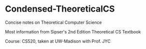 # Condensed-TheoreticalCS

Concise notes on Theoretical Computer Science

Most information from Sipser's 2nd Edition Theoretical CS Textbook

Course: CS520, taken at UW-Madison with Prof. JYC
